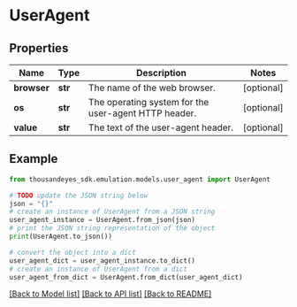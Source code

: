 # UserAgent


## Properties

Name | Type | Description | Notes
------------ | ------------- | ------------- | -------------
**browser** | **str** | The name of the web browser. | [optional] 
**os** | **str** | The operating system for the user-agent HTTP header. | [optional] 
**value** | **str** | The text of the user-agent header. | [optional] 

## Example

```python
from thousandeyes_sdk.emulation.models.user_agent import UserAgent

# TODO update the JSON string below
json = "{}"
# create an instance of UserAgent from a JSON string
user_agent_instance = UserAgent.from_json(json)
# print the JSON string representation of the object
print(UserAgent.to_json())

# convert the object into a dict
user_agent_dict = user_agent_instance.to_dict()
# create an instance of UserAgent from a dict
user_agent_from_dict = UserAgent.from_dict(user_agent_dict)
```
[[Back to Model list]](../README.md#documentation-for-models) [[Back to API list]](../README.md#documentation-for-api-endpoints) [[Back to README]](../README.md)


